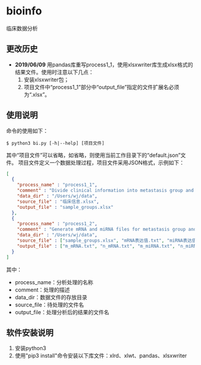 # bioinfo
临床数据分析

## 更改历史

* **2019/06/09** 用pandas库重写process1_1，使用xlsxwriter库生成xlsx格式的结果文件。使用时注意以下几点：
    1. 安装xlsxwriter包；
    2. 项目文件中“process1_1”部分中“output_file”指定的文件扩展名必须为“.xlsx”。

## 使用说明
命令的使用如下：
```
$ python3 bi.py [-h|--help] [项目文件]
```
其中“项目文件”可以省略，如省略，则使用当前工作目录下的“default.json”文件。
项目文件定义一个数据处理过程，项目文件采用JSON格式，示例如下：
```json
[
  {
    "process_name" : "process1_1",
    "comment" : "Divide clinical information into metastasis group and non-metastasis group",
    "data_dir" : "/Users/wj/data",
    "source_file" : "临床信息.xlsx",
    "output_file" : "sample_groups.xlsx"
  },
  {
    "process_name" : "process1_2",
    "comment" : "Generate mRNA and miRNA files for metastasis group and non-metastasis group",
    "data_dir" : "/Users/wj/data",
    "source_file" : ["sample_groups.xlsx", "mRNA表达值.txt", "miRNA表达值.txt"],
    "output_file" : ["m_mRNA.txt", "n_mRNA.txt", "m_miRNA.txt", "n_miRNA.txt"]
  }
]
```
其中：
* process_name：分析处理的名称
* comment：处理的描述
* data_dir：数据文件的存放目录
* source_file：待处理的文件名
* output_file：处理分析后的结果的文件名

## 软件安装说明
1. 安装python3
2. 使用"pip3 install"命令安装以下库文件：xlrd、xlwt、pandas、xlsxwriter
